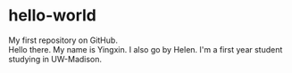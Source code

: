 # hello-world
My first repository on GitHub.
</br>Hello there. My name is Yingxin.
I also go by Helen.
I'm a first year student studying in UW-Madison.
